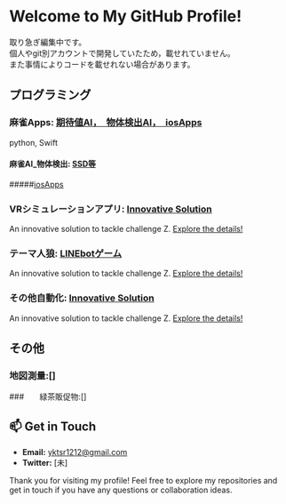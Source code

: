 # Welcome to My GitHub Profile!

取り急ぎ編集中です。  
個人やgit別アカウントで開発していたため，載せれていません。　  
また事情によりコードを載せれない場合があります。  

## プログラミング

### 麻雀Apps: [期待値AI，　物体検出AI，　iosApps]()

<p align="left">
  python,
  Swift
</p>

#### 麻雀AI_物体検出: [SSD等](https://github.com/yourusername/cool-app)


#####[iosApps](https://github.com/yourusername/awesome-project)


### VRシミュレーションアプリ: [Innovative Solution](https://github.com/yourusername/innovative-solution)
An innovative solution to tackle challenge Z. [Explore the details!](https://github.com/yourusername/innovative-solution)

### テーマ人狼: [LINEbotゲーム](https://github.com/yourusername/innovative-solution)
An innovative solution to tackle challenge Z. [Explore the details!](https://github.com/yourusername/innovative-solution)

### その他自動化: [Innovative Solution](https://github.com/yourusername/innovative-solution)
An innovative solution to tackle challenge Z. [Explore the details!](https://github.com/yourusername/innovative-solution)


## その他

### 地図測量:[]

###　　緑茶販促物:[]



## 📫 Get in Touch

- **Email:** [yktsr1212@gmail.com](mailto:yktsr1212@gmail.com)
- **Twitter:** [未]

Thank you for visiting my profile! Feel free to explore my repositories and get in touch if you have any questions or collaboration ideas.

